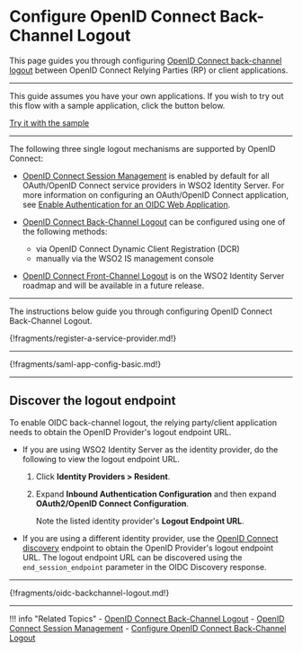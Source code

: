 # Configure OpenID Connect Back-Channel Logout

This page guides you through configuring [OpenID Connect back-channel logout](../../../concepts/authentication/back-channel-logout) between OpenID Connect Relying Parties (RP) or client applications. 

----

This guide assumes you have your own applications. If you wish to try out this flow with a sample application, click the button below. 

<a class="samplebtn_a" href="../../../quick-starts/oidc-backchannel-logout-sample"   rel="nofollow noopener">Try it with the sample</a>

----

The following three single logout mechanisms are supported by OpenID Connect:  

- [OpenID Connect Session Management](../../../concepts/authentication/session-management) is enabled by default for all OAuth/OpenID Connect service providers in WSO2 Identity Server. For more information on configuring an OAuth/OpenID Connect application, see [Enable Authentication for an OIDC Web Application](../../login/webapp-oidc.md). 

- [OpenID Connect Back-Channel Logout](../../../concepts/authentication/back-channel-logout) can be configured using one of the following methods:
    - via OpenID Connect Dynamic Client Registration (DCR)
    - manually via the WSO2 IS management console

- [OpenID Connect Front-Channel Logout](insertlink) is on the WSO2 Identity Server roadmap and will be available in a future release. 

----

The instructions below guide you through configuring OpenID Connect Back-Channel Logout.

{!fragments/register-a-service-provider.md!}

----

{!fragments/saml-app-config-basic.md!}

----

## Discover the logout endpoint

To enable OIDC back-channel logout, the relying party/client application needs to obtain the OpenID Provider's logout endpoint URL.

- If you are using WSO2 Identity Server as the identity provider, do the following to view the logout endpoint URL. 

    1. Click **Identity Providers > Resident**. 

    2. Expand **Inbound Authentication Configuration** and then expand **OAuth2/OpenID Connect Configuration**. 

        Note the listed identity provider's **Logout Endpoint URL**. 

- If you are using a different identity provider, use the [OpenID Connect discovery](../oidc-discovery) endpoint to obtain the OpenID Provider's logout endpoint URL. The logout endpoint URL can be discovered using the `end_session_endpoint` parameter in the OIDC Discovery response.

----

{!fragments/oidc-backchannel-logout.md!}

----

!!! info "Related Topics"
    - [OpenID Connect Back-Channel Logout](../login/oidc-backchannel-logout)
    - [OpenID Connect Session Management](insertlink)
    - [Configure OpenID Connect Back-Channel Logout](../../../quick-starts/oidc-backchannel-logout-sample)

